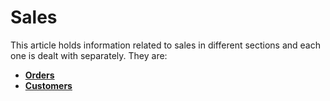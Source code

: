 # Sales

This article holds information related to sales in different sections and each one is dealt with separately. They are:

* **[Orders](http://j2store.gitbooks.io/user-guide/content/orders.html)**
* **[Customers](http://j2store.gitbooks.io/user-guide/content/customers.html)**
